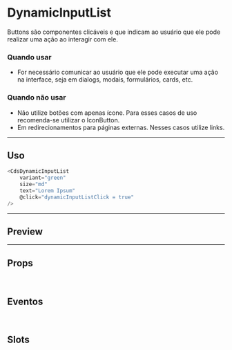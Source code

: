 # DynamicInputList

Buttons são componentes clicáveis e que indicam ao usuário que ele pode realizar uma ação ao interagir com ele.

### Quando usar

- For necessário comunicar ao usuário que ele pode executar uma ação na interface,
  seja em dialogs, modais, formulários, cards, etc.

### Quando não usar

- Não utilize botões com apenas ícone. Para esses casos de uso recomenda-se utilizar o IconButton.
- Em redirecionamentos para páginas externas. Nesses casos utilize links.

---

## Uso

```js
<CdsDynamicInputList
	variant="green"
	size="md"
	text="Lorem Ipsum"
	@click="dynamicInputListClick = true"
/>
```

---

## Preview

<PreviewBuilder
	:component="CdsDynamicInputList"
	:events="cdsDynamicInputListEvents"
/>

---

## Props

<APITable
	name="DynamicInputList"
	section="props"
/>
<br />

## Eventos

<APITable
	name="DynamicInputList"
	section="events"
/>
<br />

## Slots

<APITable
	name="DynamicInputList"
	section="slots"
/>

<script setup>
import CdsDynamicInputList from '@/components/DynamicInputList.vue';

const cdsDynamicInputListEvents = [
	'dynamicInputList-click'
];
</script>

